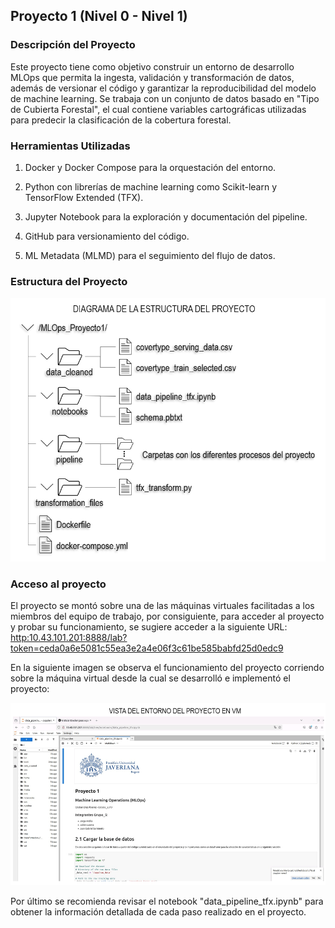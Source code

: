 ## Proyecto 1 (Nivel 0 - Nivel 1)

### Descripción del Proyecto

Este proyecto tiene como objetivo construir un entorno de desarrollo MLOps que permita la ingesta, validación y transformación de datos, además de versionar el código y garantizar la reproducibilidad del modelo de machine learning. Se trabaja con un conjunto de datos basado en "Tipo de Cubierta Forestal", el cual contiene variables cartográficas utilizadas para predecir la clasificación de la cobertura forestal.

### Herramientas Utilizadas

1. Docker y Docker Compose para la orquestación del entorno.

2. Python con librerías de machine learning como Scikit-learn y TensorFlow Extended (TFX).

3. Jupyter Notebook para la exploración y documentación del pipeline.

4. GitHub para versionamiento del código.

5. ML Metadata (MLMD) para el seguimiento del flujo de datos.

### Estructura del Proyecto

![basic train flow](img/01_arquitectura.png)

### Acceso al proyecto

El proyecto se montó sobre una de las máquinas virtuales facilitadas a los miembros del equipo de trabajo, por consiguiente, para acceder al proyecto y probar su funcionamiento, se sugiere acceder a la siguiente URL: [http:10.43.101.201:8888/lab?token=ceda0a6e5081c55ea3e2a4e06f3c61be585babfd25d0edc9 ](http://10.43.101.201:8888/lab?token=ceda0a6e5081c55ea3e2a4e06f3c61be585babfd25d0edc9)


En la siguiente imagen se observa el funcionamiento del proyecto corriendo sobre la máquina virtual desde la cual se desarrolló e implementó el proyecto:

![basic train flow](img/02_EjemploEntorno.png)

Por último se recomienda revisar el notebook "data_pipeline_tfx.ipynb" para obtener la información detallada de cada paso realizado en el proyecto.
